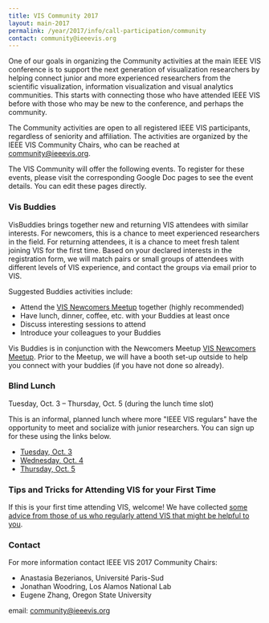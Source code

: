 ```yaml
---
title: VIS Community 2017
layout: main-2017
permalink: /year/2017/info/call-participation/community
contact: community@ieeevis.org
---
```


One of our goals in organizing the Community activities at the main IEEE VIS conference is to support the next generation of visualization researchers by helping connect junior and more experienced researchers from the scientific visualization, information visualization and visual analytics communities. This starts with connecting those who have attended IEEE VIS before with those who may be new to the conference, and perhaps the community.

The Community activities are open to all registered IEEE VIS participants, regardless of seniority and affiliation. The activities are organized by the IEEE VIS Community Chairs, who can be reached at [community@ieeevis.org](community@ieeevis.org).

The VIS Community will offer the following events. To register for these events, please visit the corresponding Google Doc pages to see the event details. You can edit these pages directly. 

### Vis Buddies

VisBuddies brings together new and returning VIS attendees with similar interests. For newcomers, this is a chance to meet experienced researchers in the field. For returning attendees, it is a chance to meet fresh talent joining VIS for the first time. Based on your declared interests in the registration form, we will match pairs or small groups of attendees with different levels of VIS experience, and contact the groups via email prior to VIS.

Suggested Buddies activities include:
* Attend the [VIS Newcomers Meetup](https://ieeevis.org/year/2017/info/overview-amp-topics/meetups) together (highly recommended)
* Have lunch, dinner, coffee, etc. with your Buddies at least once
* Discuss interesting sessions to attend
* Introduce your colleagues to your Buddies

Vis Buddies is in conjunction with the Newcomers Meetup [VIS Newcomers Meetup](https://ieeevis.org/year/2017/info/overview-amp-topics/meetups). Prior to the Meetup, we will have a booth set-up outside to help you connect with your buddies (if you have not done so already). 

### Blind Lunch

Tuesday, Oct. 3 – Thursday, Oct. 5 (during the lunch time slot)

This is an informal, planned lunch where more "IEEE VIS regulars" have the opportunity to meet and socialize with junior researchers. You can sign up for these using the links below.

* [Tuesday, Oct. 3](https://docs.google.com/document/d/1t6I1bZoQtyBHouGGut_U702K3rOB_jNSHbISp8YWBZk/edit?usp=sharing)
* [Wednesday, Oct. 4](https://docs.google.com/document/d/1cVWC7ADPV2ifCC7HHYtUSd1rv2fQiy8NBrHDMeNDUDA/edit?usp=sharing)
* [Thursday, Oct. 5](https://docs.google.com/document/d/1DhAq-i5VzLthhSqjorbiU3iKZrl3gzOPKesEYVBvt6M/edit?usp=sharing)


### Tips and Tricks for Attending VIS for your First Time

If this is your first time attending VIS, welcome! We have collected
[some advice from those of us who regularly attend VIS that might be
helpful to you](https://docs.google.com/document/d/1ot7JHpXcfOMYZuUw0fl4_PghImxHogCrGgPm61CBMx4/edit?usp=sharing).


### Contact

For more information contact IEEE VIS 2017 Community Chairs:

* Anastasia Bezerianos, Université Paris-Sud
* Jonathan Woodring, Los Alamos National Lab
* Eugene Zhang, Oregon State University

email: [community@ieeevis.org](community@ieeevis.org)
